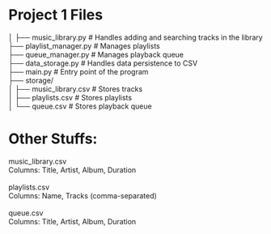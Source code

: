 # Project 1 Files <br />
│
├── music_library.py      # Handles adding and searching tracks in the library <br />
├── playlist_manager.py   # Manages playlists <br />
├── queue_manager.py      # Manages playback queue <br />
├── data_storage.py       # Handles data persistence to CSV <br />
├── main.py               # Entry point of the program <br />
├── storage/ <br />
│   ├── music_library.csv # Stores tracks <br />
│   ├── playlists.csv     # Stores playlists <br />
│   └── queue.csv         # Stores playback queue <br />


# Other Stuffs:
music_library.csv <br />
    Columns: Title, Artist, Album, Duration <br />
    <br />
playlists.csv <br />
    Columns: Name, Tracks (comma-separated) <br />
    <br />
queue.csv <br />
    Columns: Title, Artist, Album, Duration <br />
    <br />
